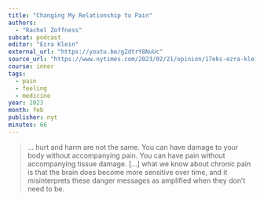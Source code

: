 ```yaml
---
title: "Changing My Relationship to Pain"
authors:
  - "Rachel Zoffness"
subcat: podcast
editor: "Ezra Klein"
external_url: "https://youtu.be/gZdtrY8NuUc"
source_url: "https://www.nytimes.com/2023/02/21/opinion/17eks-ezra-klein-podcast-rachel-zoffness.html"
course: inner
tags:
  - pain
  - feeling
  - medicine
year: 2023
month: feb
publisher: nyt
minutes: 66
---
```


> … hurt and harm are not the same. You can have damage to your body without accompanying pain. You can have pain without accompanying tissue damage. [...] what we know about chronic pain is that the brain does become more sensitive over time, and it misinterprets these danger messages as amplified when they don’t need to be.
